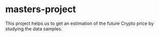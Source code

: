 # masters-project
This project helps us to get an estimation of the future Crypto price by studying the data samples. 
